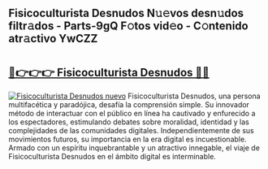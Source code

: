 ## Fisicoculturista Desnudos N𝚞𝚎vos desn𝚞dos filtr𝚊dos - Parts-9gQ F𝚘tos vid𝚎o - C𝚘ntenido atr𝚊ctivo YwCZZ

# <h2><a href="http://mb40w4s.tromn.icu/?c=Fisicoculturista+Desnudos">🔗👉👉👉 Fisicoculturista Desnudos 🔗🔗</a></h2>

[![Fisicoculturista Desnudos nuevo](https://i.imgur.com/pEAQMta.gif)](http://mb40w4s.tromn.icu/?c=Fisicoculturista+Desnudos)
Fisicoculturista Desnudos, una persona multifacética y paradójica, desafía la comprensión simple. Su innovador método de interactuar con el público en línea ha cautivado y enfurecido a los espectadores, estimulando debates sobre moralidad, identidad y las complejidades de las comunidades digitales. Independientemente de sus movimientos futuros, su importancia en la era digital es incuestionable. Armado con un espíritu inquebrantable y un atractivo innegable, el viaje de Fisicoculturista Desnudos en el ámbito digital es interminable.
